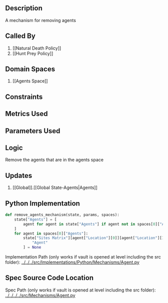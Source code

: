 ## Description

A mechanism for removing agents
## Called By
1. [[Natural Death Policy]]
2. [[Hunt Prey Policy]]
## Domain Spaces
1. [[Agents Space]]
## Constraints
## Metrics Used

## Parameters Used

## Logic
Remove the agents that are in the agents space

## Updates

1. [[Global]].[[Global State-Agents|Agents]]
## Python Implementation
```python
def remove_agents_mechanism(state, params, spaces):
    state["Agents"] = [
        agent for agent in state["Agents"] if agent not in spaces[0]["Agents"]
    ]
    for agent in spaces[0]["Agents"]:
        state["Sites Matrix"][agent["Location"][0]][agent["Location"][1]][
            "Agent"
        ] = None
```
Implementation Path (only works if vault is opened at level including the src folder): [../../../src/Implementations/Python/Mechanisms/Agent.py](../../../src/Implementations/Python/Mechanisms/Agent.py)

## Spec Source Code Location

Spec Path (only works if vault is opened at level including the src folder): [../../../../src/Mechanisms/Agent.py](../../../../src/Mechanisms/Agent.py)

